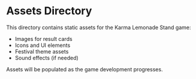 # Assets Directory

This directory contains static assets for the Karma Lemonade Stand game:

- Images for result cards
- Icons and UI elements
- Festival theme assets
- Sound effects (if needed)

Assets will be populated as the game development progresses.
